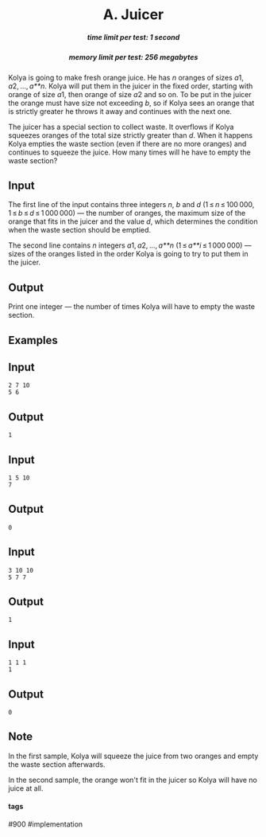 <h1 style='text-align: center;'> A. Juicer</h1>

<h5 style='text-align: center;'>time limit per test: 1 second</h5>
<h5 style='text-align: center;'>memory limit per test: 256 megabytes</h5>

Kolya is going to make fresh orange juice. He has *n* oranges of sizes *a*1, *a*2, ..., *a**n*. Kolya will put them in the juicer in the fixed order, starting with orange of size *a*1, then orange of size *a*2 and so on. To be put in the juicer the orange must have size not exceeding *b*, so if Kolya sees an orange that is strictly greater he throws it away and continues with the next one.

The juicer has a special section to collect waste. It overflows if Kolya squeezes oranges of the total size strictly greater than *d*. When it happens Kolya empties the waste section (even if there are no more oranges) and continues to squeeze the juice. How many times will he have to empty the waste section?

## Input

The first line of the input contains three integers *n*, *b* and *d* (1 ≤ *n* ≤ 100 000, 1 ≤ *b* ≤ *d* ≤ 1 000 000) — the number of oranges, the maximum size of the orange that fits in the juicer and the value *d*, which determines the condition when the waste section should be emptied.

The second line contains *n* integers *a*1, *a*2, ..., *a**n* (1 ≤ *a**i* ≤ 1 000 000) — sizes of the oranges listed in the order Kolya is going to try to put them in the juicer.

## Output

Print one integer — the number of times Kolya will have to empty the waste section.

## Examples

## Input


```
2 7 10  
5 6  

```
## Output


```
1  

```
## Input


```
1 5 10  
7  

```
## Output


```
0  

```
## Input


```
3 10 10  
5 7 7  

```
## Output


```
1  

```
## Input


```
1 1 1  
1  

```
## Output


```
0  

```
## Note

In the first sample, Kolya will squeeze the juice from two oranges and empty the waste section afterwards.

In the second sample, the orange won't fit in the juicer so Kolya will have no juice at all.



#### tags 

#900 #implementation 
